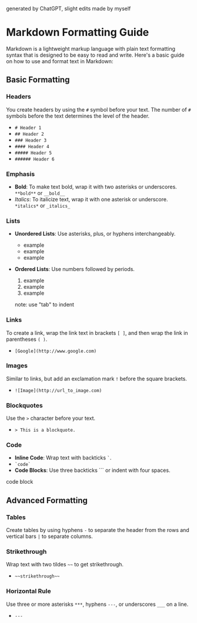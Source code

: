 generated by ChatGPT, slight edits made by myself

# Markdown Formatting Guide

Markdown is a lightweight markup language with plain text formatting syntax that is designed to be easy to read and write. Here's a basic guide on how to use and format text in Markdown:

## Basic Formatting

### Headers
You create headers by using the `#` symbol before your text. The number of `#` symbols before the text determines the level of the header.
- `# Header 1`
- `## Header 2`
- `### Header 3`
- `#### Header 4`
- `##### Header 5`
- `###### Header 6`

### Emphasis
- **Bold**: To make text bold, wrap it with two asterisks or underscores. `**bold**` or `__bold__`
- *Italics*: To italicize text, wrap it with one asterisk or underscore. `*italics*` or `_italics_`

### Lists
- **Unordered Lists**: Use asterisks, plus, or hyphens interchangeably.
  - example
  - example
  - example

- **Ordered Lists**: Use numbers followed by periods.
  1. example
  2. example
  3. example

  note: use "tab" to indent

### Links
To create a link, wrap the link text in brackets `[ ]`, and then wrap the link in parentheses `( )`.
- `[Google](http://www.google.com)`

### Images
Similar to links, but add an exclamation mark `!` before the square brackets.
- `![Image](http://url_to_image.com)`

### Blockquotes
Use the `>` character before your text.
- `> This is a blockquote.`

### Code
- **Inline Code**: Wrap text with backticks `` ` ``.
- `` `code` ``
- **Code Blocks**: Use three backticks ``` or indent with four spaces.

code block


## Advanced Formatting

### Tables
Create tables by using hyphens `-` to separate the header from the rows and vertical bars `|` to separate columns.


### Strikethrough
Wrap text with two tildes `~~` to get strikethrough.
- `~~strikethrough~~`

### Horizontal Rule
Use three or more asterisks `***`, hyphens `---`, or underscores `___` on a line.
- `---`
